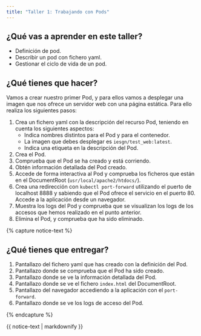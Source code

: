 ```yaml
---
title: "Taller 1: Trabajando con Pods"
---
```


## ¿Qué vas a aprender en este taller?

* Definición de pod.
* Describir un pod con fichero yaml.
* Gestionar el ciclo de vida de un pod.

## ¿Qué tienes que hacer?

Vamos a crear nuestro primer Pod, y para ellos vamos a desplegar una
imagen que nos ofrece un servidor web con una página estática. Para
ello realiza los siguientes pasos:

1. Crea un fichero yaml con la descripción del recurso Pod, teniendo en cuenta los siguientes aspectos:
    * Indica nombres distintos para el Pod y para el contenedor.
    * La imagen que debes desplegar es `iesgn/test_web:latest`.
    * Indica una etiqueta en la descripción del Pod.
2. Crea el Pod.
3. Comprueba que el Pod se ha creado y está corriendo.
4. Obtén información detallada del Pod creado.
5. Accede de forma interactiva al Pod y comprueba los ficheros que están en el DocumentRoot (`usr/local/apache2/htdocs/`).
6. Crea una redirección con `kubectl port-forward` utilizando el puerto de localhost 8888 y sabiendo que el Pod ofrece el servicio en el puerto 80. Accede a la aplicación desde un navegador.
7. Muestra los logs del Pod y comprueba que se visualizan los logs de los accesos que hemos realizado en el punto anterior.
8. Elimina el Pod, y comprueba que ha sido eliminado.

{% capture notice-text %}
## ¿Qué tienes que entregar?

1. Pantallazo del fichero yaml que has creado con la definición del Pod.
2. Pantallazo donde se comprueba que el Pod ha sido creado.
3. Pantallazo donde se ve la información detallada del Pod.
4. Pantallazo donde se ve el fichero `index.html` del DocumentRoot.
5. Pantallazo del navegador accediendo a la aplicación con el `port-forward`.
6. Pantallazo donde se ve los logs de acceso del Pod.

{% endcapture %}<div class="notice--info">{{ notice-text | markdownify }}</div>		
